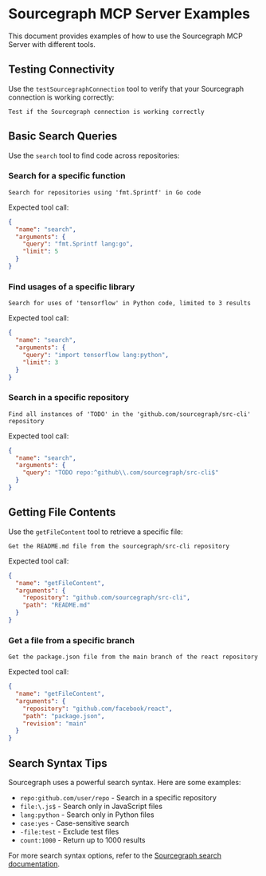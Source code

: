 # Sourcegraph MCP Server Examples

This document provides examples of how to use the Sourcegraph MCP Server with different tools.

## Testing Connectivity

Use the `testSourcegraphConnection` tool to verify that your Sourcegraph connection is working correctly:

```
Test if the Sourcegraph connection is working correctly
```

## Basic Search Queries

Use the `search` tool to find code across repositories:

### Search for a specific function

```
Search for repositories using 'fmt.Sprintf' in Go code
```

Expected tool call:
```json
{
  "name": "search",
  "arguments": {
    "query": "fmt.Sprintf lang:go",
    "limit": 5
  }
}
```

### Find usages of a specific library

```
Search for uses of 'tensorflow' in Python code, limited to 3 results
```

Expected tool call:
```json
{
  "name": "search",
  "arguments": {
    "query": "import tensorflow lang:python",
    "limit": 3
  }
}
```

### Search in a specific repository

```
Find all instances of 'TODO' in the 'github.com/sourcegraph/src-cli' repository
```

Expected tool call:
```json
{
  "name": "search",
  "arguments": {
    "query": "TODO repo:^github\\.com/sourcegraph/src-cli$"
  }
}
```

## Getting File Contents

Use the `getFileContent` tool to retrieve a specific file:

```
Get the README.md file from the sourcegraph/src-cli repository
```

Expected tool call:
```json
{
  "name": "getFileContent",
  "arguments": {
    "repository": "github.com/sourcegraph/src-cli",
    "path": "README.md"
  }
}
```

### Get a file from a specific branch

```
Get the package.json file from the main branch of the react repository
```

Expected tool call:
```json
{
  "name": "getFileContent",
  "arguments": {
    "repository": "github.com/facebook/react",
    "path": "package.json",
    "revision": "main"
  }
}
```

## Search Syntax Tips

Sourcegraph uses a powerful search syntax. Here are some examples:

- `repo:github.com/user/repo` - Search in a specific repository
- `file:\.js$` - Search only in JavaScript files
- `lang:python` - Search only in Python files
- `case:yes` - Case-sensitive search
- `-file:test` - Exclude test files
- `count:1000` - Return up to 1000 results

For more search syntax options, refer to the [Sourcegraph search documentation](https://docs.sourcegraph.com/code_search/reference/queries).